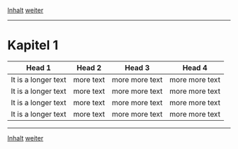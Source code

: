 <!-- page navigation -->
[Inhalt](../inhalt.html)  [weiter](../k02/k02.html)



* * * * *
<!-- end page navigation -->

Kapitel 1
=========







<!-- imported table file C:\Users\jvoegler\Documents\Admin\Sublime Text Build 3114 x64\Data\Packages\AgsbsMarkdownPlugin\sample\k01\tabellen\table.csv-->

|Head 1|Head 2|Head 3|Head 4|
| -----------| -----------| -----------| -----------|
|It is a longer text|more text|more more text|more more text|
|It is a longer text|more text|more more text|more more text|
|It is a longer text|more text|more more text|more more text|
|It is a longer text|more text|	more more text|more more text|


<!-- end imported table file C:\Users\jvoegler\Documents\Admin\Sublime Text Build 3114 x64\Data\Packages\AgsbsMarkdownPlugin\sample\k01\tabellen\table.csv -->








<!-- page navigation -->

* * * * *



[Inhalt](../inhalt.html)  [weiter](../k02/k02.html)
<!-- end page navigation -->